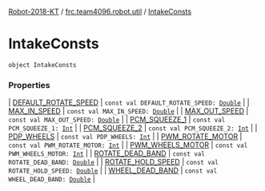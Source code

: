 [Robot-2018-KT](../../index.md) / [frc.team4096.robot.util](../index.md) / [IntakeConsts](./index.md)

# IntakeConsts

`object IntakeConsts`

### Properties

| [DEFAULT_ROTATE_SPEED](-d-e-f-a-u-l-t_-r-o-t-a-t-e_-s-p-e-e-d.md) | `const val DEFAULT_ROTATE_SPEED: `[`Double`](https://kotlinlang.org/api/latest/jvm/stdlib/kotlin/-double/index.html) |
| [MAX_IN_SPEED](-m-a-x_-i-n_-s-p-e-e-d.md) | `const val MAX_IN_SPEED: `[`Double`](https://kotlinlang.org/api/latest/jvm/stdlib/kotlin/-double/index.html) |
| [MAX_OUT_SPEED](-m-a-x_-o-u-t_-s-p-e-e-d.md) | `const val MAX_OUT_SPEED: `[`Double`](https://kotlinlang.org/api/latest/jvm/stdlib/kotlin/-double/index.html) |
| [PCM_SQUEEZE_1](-p-c-m_-s-q-u-e-e-z-e_1.md) | `const val PCM_SQUEEZE_1: `[`Int`](https://kotlinlang.org/api/latest/jvm/stdlib/kotlin/-int/index.html) |
| [PCM_SQUEEZE_2](-p-c-m_-s-q-u-e-e-z-e_2.md) | `const val PCM_SQUEEZE_2: `[`Int`](https://kotlinlang.org/api/latest/jvm/stdlib/kotlin/-int/index.html) |
| [PDP_WHEELS](-p-d-p_-w-h-e-e-l-s.md) | `const val PDP_WHEELS: `[`Int`](https://kotlinlang.org/api/latest/jvm/stdlib/kotlin/-int/index.html) |
| [PWM_ROTATE_MOTOR](-p-w-m_-r-o-t-a-t-e_-m-o-t-o-r.md) | `const val PWM_ROTATE_MOTOR: `[`Int`](https://kotlinlang.org/api/latest/jvm/stdlib/kotlin/-int/index.html) |
| [PWM_WHEELS_MOTOR](-p-w-m_-w-h-e-e-l-s_-m-o-t-o-r.md) | `const val PWM_WHEELS_MOTOR: `[`Int`](https://kotlinlang.org/api/latest/jvm/stdlib/kotlin/-int/index.html) |
| [ROTATE_DEAD_BAND](-r-o-t-a-t-e_-d-e-a-d_-b-a-n-d.md) | `const val ROTATE_DEAD_BAND: `[`Double`](https://kotlinlang.org/api/latest/jvm/stdlib/kotlin/-double/index.html) |
| [ROTATE_HOLD_SPEED](-r-o-t-a-t-e_-h-o-l-d_-s-p-e-e-d.md) | `const val ROTATE_HOLD_SPEED: `[`Double`](https://kotlinlang.org/api/latest/jvm/stdlib/kotlin/-double/index.html) |
| [WHEEL_DEAD_BAND](-w-h-e-e-l_-d-e-a-d_-b-a-n-d.md) | `const val WHEEL_DEAD_BAND: `[`Double`](https://kotlinlang.org/api/latest/jvm/stdlib/kotlin/-double/index.html) |

